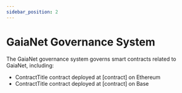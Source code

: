 ```yaml
---
sidebar_position: 2
---
```


# GaiaNet Governance System

The GaiaNet governance system governs smart contracts related to GaiaNet, including:
* ContractTitle contract deployed at [contract] on Ethereum
* ContractTitle contract deployed at [contract] on Base

